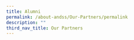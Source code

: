 ```yaml
---
title: Alumni
permalink: /about-andss/Our-Partners/permalink
description: ""
third_nav_title: Our Partners
---
```

